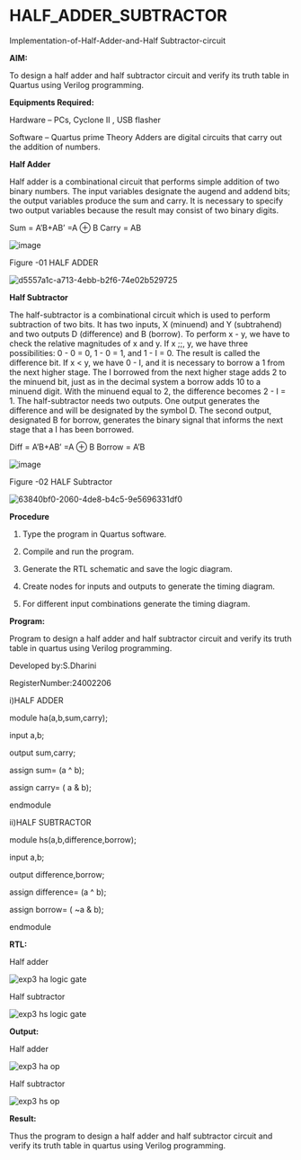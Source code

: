 # HALF_ADDER_SUBTRACTOR

Implementation-of-Half-Adder-and-Half Subtractor-circuit

**AIM:**

To design a half adder and half subtractor circuit and verify its truth table in Quartus using Verilog programming.

**Equipments Required:**

Hardware – PCs, Cyclone II , USB flasher 

Software – Quartus prime Theory Adders are digital circuits that carry out the addition of numbers.

**Half Adder**

Half adder is a combinational circuit that performs simple addition of two binary numbers. The input variables designate the augend and addend bits; the output variables produce the sum and carry. It is necessary to specify two output variables because the result may consist of two binary digits.

Sum = A’B+AB’ =A ⊕ B Carry = AB

![image](https://github.com/naavaneetha/HALF_ADDER_SUBTRACTOR/assets/154305477/bd4a0b2c-cdbc-4184-ab08-81578f121e1f)

Figure -01 HALF ADDER

![d5557a1c-a713-4ebb-b2f6-74e02b529725](https://github.com/user-attachments/assets/ceaff7c4-6c36-43c8-b2ab-bfe4e96a1a55)


**Half Subtractor**

The half-subtractor is a combinational circuit which is used to perform subtraction of two bits. It has two inputs, X (minuend) and Y (subtrahend) and two outputs D (difference) and B (borrow). To perform x - y, we have to check the relative magnitudes of x and y. If x ;;, y, we have three possibilities: 0 - 0 = 0, 1 - 0 = 1, and 1 - I = 0. The result is called the difference bit. If x < y, we have 0 - I, and it is necessary to borrow a 1 from the next higher stage. The I borrowed from the next higher stage adds 2 to the minuend bit, just as in the decimal system a borrow adds 10 to a minuend digit. With the minuend equal to 2, the difference becomes 2 - I = 1. The half-subtractor needs two outputs. One output generates the difference and will be designated by the symbol D. The second output, designated B for borrow, generates the binary signal that informs the next stage that a I has been borrowed. 

Diff = A’B+AB’ =A ⊕ B
Borrow = A’B

 ![image](https://github.com/naavaneetha/HALF_ADDER_SUBTRACTOR/assets/154305477/d76b099c-513f-4e7c-843a-e2fd028a531a)

Figure -02 HALF Subtractor

![63840bf0-2060-4de8-b4c5-9e5696331df0](https://github.com/user-attachments/assets/4b69b3d9-d50a-4e1b-a7e9-410e59be111c)

**Procedure**

1.	Type the program in Quartus software.

2.	Compile and run the program.

3.	Generate the RTL schematic and save the logic diagram.

4.	Create nodes for inputs and outputs to generate the timing diagram.

5.	For different input combinations generate the timing diagram.


**Program:**

Program to design a half adder and half subtractor circuit and verify its truth table in quartus using Verilog programming.

Developed by:S.Dharini

RegisterNumber:24002206

i)HALF ADDER


module ha(a,b,sum,carry);

input a,b;

output sum,carry;

assign sum= (a ^ b);

assign carry= ( a & b);

endmodule

ii)HALF SUBTRACTOR


module hs(a,b,difference,borrow);

input a,b;

output difference,borrow;

assign difference= (a ^ b);

assign borrow= ( ~a & b);

endmodule



**RTL:**

Half adder

![exp3 ha logic gate](https://github.com/user-attachments/assets/bfc64623-94ce-4b5f-82aa-a87a0af5ce7d)

Half subtractor

![exp3 hs logic gate](https://github.com/user-attachments/assets/a1ff6e18-be39-47b7-9b89-3b76c593af6c)



**Output:**

Half adder

![exp3 ha op](https://github.com/user-attachments/assets/f177e06a-86f6-4d8c-9779-d272ced8c5db)

Half subtractor

![exp3 hs op](https://github.com/user-attachments/assets/9f1eddb7-67b2-47fc-92e1-dac175c8529b)



**Result:**

Thus the program to design a half adder and half subtractor circuit and verify its truth table in quartus using Verilog programming.

